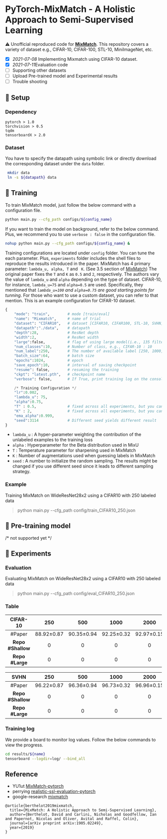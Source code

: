 # PyTorch-MixMatch - A Holistic Approach to Semi-Supervised Learning

:warning: Unofficial reproduced code for **[MixMatch](https://arxiv.org/pdf/1905.02249.pdf)**.
This repository covers a variety of dataset e.g., CIFAR-10, CIFAR-100, STL-10, MiniImageNet, etc.

- [X] *2021-07-08* Implementing Mixmatch using CIFAR-10 dataset.
- [X] *2021-07-11*Evaluation code
- [ ] Supporting other datasets
- [ ] Upload Pre-trained model and Experimental results
- [ ] Trouble shooting

## :hammer: Setup

### Dependency

```
pytorch > 1.0
torchvision > 0.5
tqdm
tensorboardX > 2.0
```

### Dataset

You have to specify the datapath using symbolic link or directly download the corresponding dataset under the `data` folder.

```bash
 mkdir data  
 ln -s ${datapath} data
```


## :rainbow: Training
To train MixMatch model, just follow the below command with a configuration file.

```bash
python main.py --cfg_path configs/${config_name}
```

If you want to train the model on background, refer to the below command. Plus, we recommend you to use `verbose : false` in the configuration file.

```bash
nohup python main.py --cfg_path configs/${config_name} &
```

Training configurations are located under `config` folder. You can tune the each parameter.
Plus, `experiments` folder includes the shell files to reproduce the results introduced in the paper.
MixMatch has 4 primary parameter: `lambda_u, alpha, T` and ` K`. (See 3.5 section of [MixMatch](https://arxiv.org/pdf/1905.02249.pdf))
The original paper fixes the `T` and `K` as `0.5` and `2`, respectively.
The authors vary the value of `lambda_u` and `alpha` depending on the type of dataset.
CIFAR-10, for instance, `lambda_u=75` and `alpha=0.5` are used.
Specifically, they mentioned that *`lambda_u=100` and `alpha=0.75` are good starting points for tunning*.
For those who want to use a custom dataset, you can refer to that mention.
This is an example configuration for CIFAR-10 dataset.

```python
{
    "mode": "train",        # mode [train/eval]
    "name": "Mixmatch",     # name of trial
    "dataset": "CIFAR10",   # dataset [CIFAR10, CIFAR100, STL-10, SVHN]
    "datapath":"./data",    # datapath
    "depth":28,             # ResNet depth
    "width":2,              # ResNet width
    "large":false,          # flag of using large model(i.e., 135 filter size)
    "num_classes":10,       # Number of class, e.g., CIFAR-10 : 10
    "num_label":250,        # The number of available label [250, 1000, 4000]
    "batch_size":64,        # batch size
    "epochs":1024,          # epoch
    "save_epoch":10,        # interval of saving checkpoint
    "resume": false,        # resuming the training
    "ckpt": "latest.pth",   # checkpoint name 
    "verbose": false,       # If True, print training log on the console

    /* Training Configuration */
    "lr":0.002,              
    "lambda_u": 75,         
    "alpha":0.75,           
    "T" : 0.5,              # fixed across all experiments, but you can adjust it
    "K" : 2,                # fixed across all experiments, but you can adjust it
    "ema_alpha":0.999,
    "seed":3114             # Different seed yields different result
}
```

 - `lambda_u` : A hyper-parameter weighting the contribution of the unlabeled examples to the training loss
 - `alpha`    : Hyperparameter for the Beta distribution used in MixU
 - `T`        : Temperature parameter for sharpening used in MixMatch
 - `K`        : Number of augmentations used when guessing labels in MixMatch
 - `seed`     : A number to initialize the random sampling. The results might be changed if you use different seed since it leads to different sampling strategy.

### Example

Training MixMatch on WideResNet28x2 using a CIFAR10 with 250 labeled data

> python main.py --cfg_path config/train_CIFAR10_250.json

## :gift: Pre-training model

/* not supported yet */

## :link: Experiments

### Evaluation

Evaluating MixMatch on WideResNet28x2 using a CIFAR10 with 250 labeled data

> python main.py --cfg_path config/eval_CIFAR10_250.json

### Table

**CIFAR-10** | 250  | 500 | 1000 | 2000 | 4000 |
| :-----:| :-----:| :-----:| :-----:| :-----:| :-----:|
#Paper | 88.92±0.87	| 90.35±0.94 | 92.25±0.32 | 92.97±0.15 | 93.76±0.06 | 
**Repo #Shallow** | 0 | 0 | 0 | 0 | 0  | 0 | 
**Repo #Large** | 0 | 0 | 0 | 0 | 0  | 0 | 

**SVHN** | 250  | 500 | 1000 | 2000 | 4000 |
| :-----:| :-----:| :-----:| :-----:| :-----:| :-----:|
#Paper | 96.22±0.87	| 96.36±0.94 | 96.73±0.32 | 96.96±0.15 | 97.11±0.06 | 
**Repo #Shallow** | 0 | 0 | 0 | 0 | 0  | 0 | 
**Repo #Large** | 0 | 0 | 0 | 0 | 0  | 0 | 

### Training log

We provide a board to monitor log values.
Follow the below commands to view the progress.

```bash
cd results/${name}
tensorboard --logdir=log/ --bind_all
```

## Reference

- YU1ut [MixMatch-pytorch](https://github.com/YU1ut/MixMatch-pytorch)  
- perrying [realistic-ssl-evaluation-pytorch](https://github.com/perrying/realistic-ssl-evaluation-pytorch)  
- google-research [mixmatch](https://github.com/google-research/mixmatch)  


```
@article{berthelot2019mixmatch,
  title={MixMatch: A Holistic Approach to Semi-Supervised Learning},
  author={Berthelot, David and Carlini, Nicholas and Goodfellow, Ian and Papernot, Nicolas and Oliver, Avital and Raffel, Colin},
  journal={arXiv preprint arXiv:1905.02249},
  year={2019}
}
```